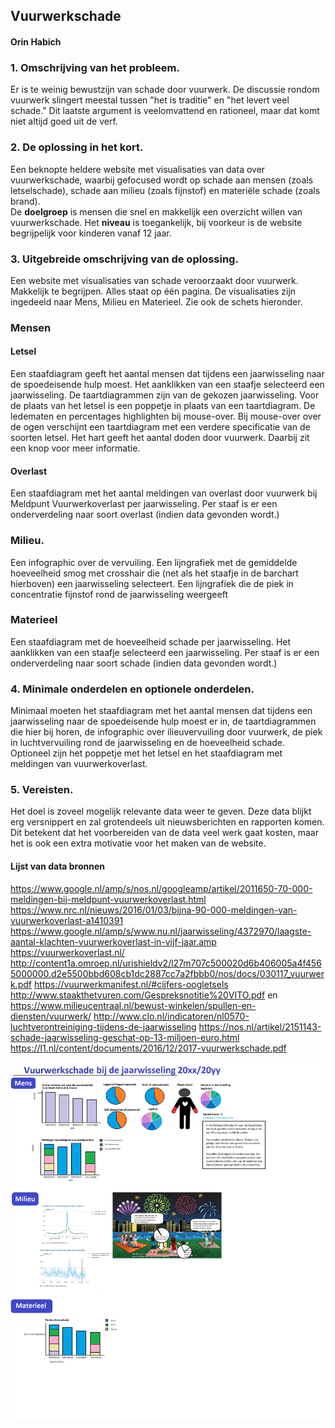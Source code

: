 ## Vuurwerkschade
#### Orin Habich

### 1. Omschrijving van het probleem.
Er is te weinig bewustzijn van schade door vuurwerk. 
De discussie rondom vuurwerk slingert meestal tussen "het is traditie" en "het levert veel schade."
Dit laatste argument is veelomvattend en rationeel, maar dat komt niet altijd goed uit de verf.

### 2. De oplossing in het kort.
Een beknopte heldere website met visualisaties van data over vuurwerkschade,  waarbij gefocused wordt op schade aan mensen (zoals letselschade), schade aan milieu (zoals fijnstof) en materiële schade (zoals brand).  
De **doelgroep** is mensen die snel en makkelijk een overzicht willen van vuurwerkschade. Het **niveau** is toegankelijk, bij voorkeur is de website begrijpelijk voor kinderen vanaf 12 jaar.

### 3. Uitgebreide omschrijving van de oplossing.
Een website met visualisaties van schade veroorzaakt door vuurwerk.  Makkelijk te begrijpen.  Alles staat op één pagina. De visualisaties zijn ingedeeld naar Mens, Milieu en Materieel. Zie ook de schets hieronder.
  ### Mensen
  #### Letsel 

Een staafdiagram geeft het aantal mensen dat tijdens een jaarwisseling naar de spoedeisende hulp moest. Het aanklikken van een staafje selecteerd een jaarwisseling. De taartdiagrammen zijn van de gekozen jaarwisseling.
Voor de plaats van het letsel is een poppetje in plaats van een taartdiagram. De ledematen en percentages highlighten bij mouse-over. Bij mouse-over over de ogen verschijnt een taartdiagram met een verdere specificatie van de soorten letsel. 	                          Het hart geeft het aantal doden door vuurwerk. Daarbij zit een knop voor meer informatie.

  ####  Overlast
Een staafdiagram met het aantal meldingen van overlast door vuurwerk bij Meldpunt Vuurwerkoverlast per jaarwisseling. Per staaf is er een onderverdeling naar soort overlast (indien data gevonden wordt.)

### Milieu.
Een infographic over de vervuiling. 
Een lijngrafiek met de gemiddelde hoeveelheid smog met crosshair die (net als het staafje in de barchart hierboven) een jaarwisseling selecteert.
Een lijngrafiek die de piek in concentratie fijnstof rond de jaarwisseling weergeeft

### Materieel
Een staafdiagram met de hoeveelheid schade per jaarwisseling.  Het aanklikken van een staafje selecteerd een jaarwisseling. Per staaf is er een onderverdeling naar soort schade (indien data gevonden wordt.)

### 4. Minimale onderdelen en optionele onderdelen.
Minimaal moeten het staafdiagram met het aantal mensen dat tijdens een jaarwisseling naar de spoedeisende hulp moest er in, de taartdiagrammen die hier bij horen, de infographic over ilieuvervuiling door vuurwerk, de piek in luchtvervuiling rond de jaarwisseling en de hoeveelheid schade.
Optioneel zijn het poppetje met het letsel en het staafdiagram met meldingen van vuurwerkoverlast.

### 5. Vereisten.
Het doel is zoveel mogelijk relevante data weer te geven. Deze data blijkt erg versnippert en zal grotendeels uit nieuwsberichten en rapporten komen. Dit betekent dat het voorbereiden van de data veel werk gaat kosten, maar het is ook een extra motivatie voor het maken van de website.
  #### Lijst van data bronnen 
https://www.google.nl/amp/s/nos.nl/googleamp/artikel/2011650-70-000-meldingen-bij-meldpunt-vuurwerkoverlast.html
https://www.nrc.nl/nieuws/2016/01/03/bijna-90-000-meldingen-van-vuurwerkoverlast-a1410391
https://www.google.nl/amp/s/www.nu.nl/jaarwisseling/4372970/laagste-aantal-klachten-vuurwerkoverlast-in-vijf-jaar.amp
https://vuurwerkoverlast.nl/
http://content1a.omroep.nl/urishieldv2/l27m707c500020d6b406005a4f4565000000.d2e5500bbd608cb1dc2887cc7a2fbbb0/nos/docs/030117_vuurwerk.pdf
 https://vuurwerkmanifest.nl/#cijfers-oogletsels	
 http://www.staakthetvuren.com/Gespreksnotitie%20VITO.pdf en https://www.milieucentraal.nl/bewust-winkelen/spullen-en-diensten/vuurwerk/
 http://www.clo.nl/indicatoren/nl0570-luchtverontreiniging-tijdens-de-jaarwisseling 
https://nos.nl/artikel/2151143-schade-jaarwisseling-geschat-op-13-miljoen-euro.html
https://l1.nl/content/documents/2016/12/2017-vuurwerkschade.pdf

![](doc/schetsWebsite.png)
